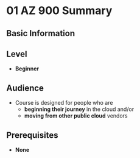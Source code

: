 # **01 AZ 900 Summary**

## **Basic Information**

## **Level**

- **Beginner**

## **Audience**

- Course is designed for people who are
    - **beginning their journey** in the cloud and/or
    - **moving from other public cloud** vendors

## **Prerequisites**

- **None**